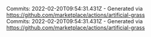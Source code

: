 Commits: 2022-02-20T09:54:31.431Z - Generated via https://github.com/marketplace/actions/artificial-grass
<br>
Commits: 2022-02-20T09:54:31.431Z - Generated via https://github.com/marketplace/actions/artificial-grass
<br>
